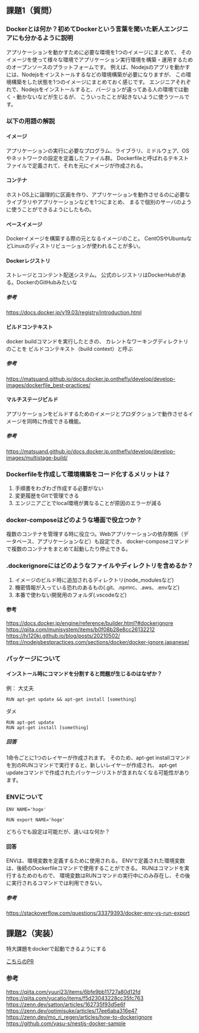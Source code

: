 ## 課題1（質問）

### Dockerとは何か？初めてDockerという言葉を聞いた新人エンジニアにも分かるように説明
アプリケーションを動かすために必要な環境を1つのイメージにまとめて、
そのイメージを使って様々な環境でアプリケーション実行環境を構築・運用するためのオープンソースのプラットフォームです。
例えば、Nodejsのアプリを動かすには、Nodejsをインストールするなどの環境構築が必要になりますが、
この環境構築をした状態を1つのイメージにまとめておく感じです。
エンジニアそれぞれで、Nodejsをインストールすると、バージョンが違ってある人の環境では動く・動かないなどが生じるが、
こういったことが起きないように使うツールです。
### 以下の用語の解説

#### イメージ
アプリケーションの実行に必要なプログラム、ライブラリ、ミドルウェア、OSやネットワークの設定を定義したファイル群。
Dockerfileと呼ばれるテキストファイルで定義されて、それを元にイメージが作成される。
#### コンテナ
ホストOS上に論理的に区画を作り、アプリケーションを動作させるのに必要なライブラリやアプリケーションなどを1つにまとめ、
まるで個別のサーバのように使うことができるようにしたもの。
#### ベースイメージ
Dockerイメージを構築する際の元となるイメージのこと。
CentOSやUbuntuなどLinuxのディストリビューションが使われることが多い。
#### Dockerレジストリ
ストレージとコンテント配送システム。
公式のレジストリはDockerHubがある。DockerのGitHubみたいな
##### 参考
https://docs.docker.jp/v19.03/registry/introduction.html
#### ビルドコンテキスト
docker buildコマンドを実行したときの、
カレントなワーキングディレクトリのことを ビルドコンテキスト（build context）と呼ぶ

##### 参考
https://matsuand.github.io/docs.docker.jp.onthefly/develop/develop-images/dockerfile_best-practices/
#### マルチステージビルド
アプリケーションをビルドするためのイメージとプロダクションで動作させるイメージを同時に作成できる機能。

##### 参考
https://matsuand.github.io/docs.docker.jp.onthefly/develop/develop-images/multistage-build/

### Dockerfileを作成して環境構築をコード化するメリットは？

1. 手順書をわざわざ作成する必要がない
2. 変更履歴をGitで管理できる
3. エンジニアごとでlocal環境が異なることが原因のエラーが減る

### docker-composeはどのような場面で役立つか？
複数のコンテナを管理する時に役立つ。Webアプリケーションの依存関係（データベース、アプリケーションなど）も設定でき、
docker-composeコマンドで複数のコンテナをまとめて起動したり停止できる。

### .dockerignoreにはどのようなファイルやディレクトリを含めるか？

1. イメージのビルド時に追加されるディレクトリ(node_modulesなど)
2. 機密情報が入っている恐れのあるもの(.git、.npmrc、.aws、.envなど)
3. 本番で使わない開発用のフォルダ(.vscodeなど)

#### 参考
https://docs.docker.jp/engine/reference/builder.html?#dockerignore
https://qiita.com/munisystem/items/b0f08b28e8cc26132212
https://hi120ki.github.io/blog/posts/20210502/
https://nodejsbestpractices.com/sections/docker/docker-ignore.japanese/

### パッケージについて
#### インストール時にコマンドを分割すると問題が生じるのはなぜか？
例：
大丈夫
```
RUN apt-get update && apt-get install [something]
```
ダメ
```
RUN apt-get update
RUN apt-get install [something]
```
##### 回答

1命令ごとに1つのレイヤーが作成されます。
そのため、apt-get installコマンドを別のRUNコマンドで実行すると、新しいレイヤーが作成され、
apt-get updateコマンドで作成されたパッケージリストが含まれなくなる可能性があります。
### ENVについて
```
ENV NAME='hoge'
```
```
RUN export NAME='hoge'
```

どちらでも設定は可能だが、違いはな何か？
#### 回答
ENVは、環境変数を定義するために使用される。
ENVで定義された環境変数は、後続のDockerfileコマンドで使用することができる。
RUNはコマンドを実行するためのもので、
環境変数はRUNコマンドの実行中にのみ存在し、その後に実行されるコマンドでは利用できない。

##### 参考
https://stackoverflow.com/questions/33379393/docker-env-vs-run-export

## 課題2（実装）

特大課題をdockerで起動できるようにする

[こちらのPR](https://github.com/kai815/praha-challenge-extra-large-task/pull/26)

### 参考
https://qiita.com/yuuri23/items/6bfe9bb11727a80d12fd
https://qiita.com/yucatio/items/f5d23043228cc35fc763
https://zenn.dev/satton/articles/162735f93d5e6f
https://zenn.dev/optimisuke/articles/17ee6aba316e47
https://zenn.dev/mo_ri_regen/articles/how-to-dockerignore
https://github.com/yasu-s/nestjs-docker-sample